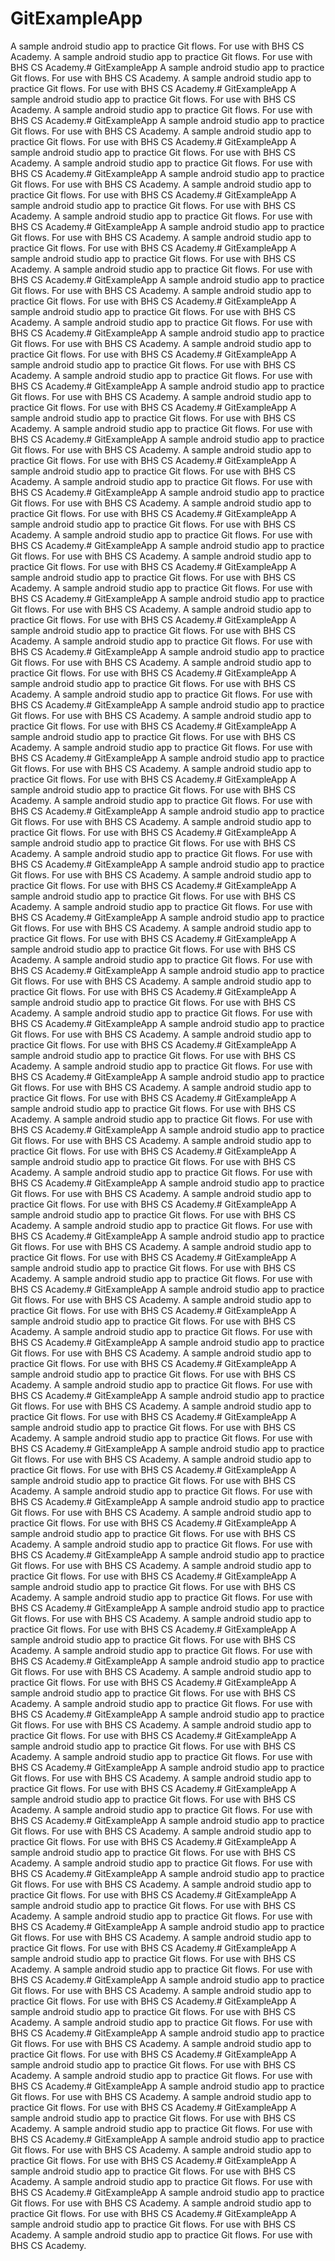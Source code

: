 # GitExampleApp
A sample android studio app to practice Git flows. For use with BHS CS Academy.
A sample android studio app to practice Git flows. For use with BHS CS Academy.# GitExampleApp
A sample android studio app to practice Git flows. For use with BHS CS Academy.
A sample android studio app to practice Git flows. For use with BHS CS Academy.# GitExampleApp
A sample android studio app to practice Git flows. For use with BHS CS Academy.
A sample android studio app to practice Git flows. For use with BHS CS Academy.# GitExampleApp
A sample android studio app to practice Git flows. For use with BHS CS Academy.
A sample android studio app to practice Git flows. For use with BHS CS Academy.# GitExampleApp
A sample android studio app to practice Git flows. For use with BHS CS Academy.
A sample android studio app to practice Git flows. For use with BHS CS Academy.# GitExampleApp
A sample android studio app to practice Git flows. For use with BHS CS Academy.
A sample android studio app to practice Git flows. For use with BHS CS Academy.# GitExampleApp
A sample android studio app to practice Git flows. For use with BHS CS Academy.
A sample android studio app to practice Git flows. For use with BHS CS Academy.# GitExampleApp
A sample android studio app to practice Git flows. For use with BHS CS Academy.
A sample android studio app to practice Git flows. For use with BHS CS Academy.# GitExampleApp
A sample android studio app to practice Git flows. For use with BHS CS Academy.
A sample android studio app to practice Git flows. For use with BHS CS Academy.# GitExampleApp
A sample android studio app to practice Git flows. For use with BHS CS Academy.
A sample android studio app to practice Git flows. For use with BHS CS Academy.# GitExampleApp
A sample android studio app to practice Git flows. For use with BHS CS Academy.
A sample android studio app to practice Git flows. For use with BHS CS Academy.# GitExampleApp
A sample android studio app to practice Git flows. For use with BHS CS Academy.
A sample android studio app to practice Git flows. For use with BHS CS Academy.# GitExampleApp
A sample android studio app to practice Git flows. For use with BHS CS Academy.
A sample android studio app to practice Git flows. For use with BHS CS Academy.# GitExampleApp
A sample android studio app to practice Git flows. For use with BHS CS Academy.
A sample android studio app to practice Git flows. For use with BHS CS Academy.# GitExampleApp
A sample android studio app to practice Git flows. For use with BHS CS Academy.
A sample android studio app to practice Git flows. For use with BHS CS Academy.# GitExampleApp
A sample android studio app to practice Git flows. For use with BHS CS Academy.
A sample android studio app to practice Git flows. For use with BHS CS Academy.# GitExampleApp
A sample android studio app to practice Git flows. For use with BHS CS Academy.
A sample android studio app to practice Git flows. For use with BHS CS Academy.# GitExampleApp
A sample android studio app to practice Git flows. For use with BHS CS Academy.
A sample android studio app to practice Git flows. For use with BHS CS Academy.# GitExampleApp
A sample android studio app to practice Git flows. For use with BHS CS Academy.
A sample android studio app to practice Git flows. For use with BHS CS Academy.# GitExampleApp
A sample android studio app to practice Git flows. For use with BHS CS Academy.
A sample android studio app to practice Git flows. For use with BHS CS Academy.# GitExampleApp
A sample android studio app to practice Git flows. For use with BHS CS Academy.
A sample android studio app to practice Git flows. For use with BHS CS Academy.# GitExampleApp
A sample android studio app to practice Git flows. For use with BHS CS Academy.
A sample android studio app to practice Git flows. For use with BHS CS Academy.# GitExampleApp
A sample android studio app to practice Git flows. For use with BHS CS Academy.
A sample android studio app to practice Git flows. For use with BHS CS Academy.# GitExampleApp
A sample android studio app to practice Git flows. For use with BHS CS Academy.
A sample android studio app to practice Git flows. For use with BHS CS Academy.# GitExampleApp
A sample android studio app to practice Git flows. For use with BHS CS Academy.
A sample android studio app to practice Git flows. For use with BHS CS Academy.# GitExampleApp
A sample android studio app to practice Git flows. For use with BHS CS Academy.
A sample android studio app to practice Git flows. For use with BHS CS Academy.# GitExampleApp
A sample android studio app to practice Git flows. For use with BHS CS Academy.
A sample android studio app to practice Git flows. For use with BHS CS Academy.# GitExampleApp
A sample android studio app to practice Git flows. For use with BHS CS Academy.
A sample android studio app to practice Git flows. For use with BHS CS Academy.# GitExampleApp
A sample android studio app to practice Git flows. For use with BHS CS Academy.
A sample android studio app to practice Git flows. For use with BHS CS Academy.# GitExampleApp
A sample android studio app to practice Git flows. For use with BHS CS Academy.
A sample android studio app to practice Git flows. For use with BHS CS Academy.# GitExampleApp
A sample android studio app to practice Git flows. For use with BHS CS Academy.
A sample android studio app to practice Git flows. For use with BHS CS Academy.# GitExampleApp
A sample android studio app to practice Git flows. For use with BHS CS Academy.
A sample android studio app to practice Git flows. For use with BHS CS Academy.# GitExampleApp
A sample android studio app to practice Git flows. For use with BHS CS Academy.
A sample android studio app to practice Git flows. For use with BHS CS Academy.# GitExampleApp
A sample android studio app to practice Git flows. For use with BHS CS Academy.
A sample android studio app to practice Git flows. For use with BHS CS Academy.# GitExampleApp
A sample android studio app to practice Git flows. For use with BHS CS Academy.
A sample android studio app to practice Git flows. For use with BHS CS Academy.# GitExampleApp
A sample android studio app to practice Git flows. For use with BHS CS Academy.
A sample android studio app to practice Git flows. For use with BHS CS Academy.# GitExampleApp
A sample android studio app to practice Git flows. For use with BHS CS Academy.
A sample android studio app to practice Git flows. For use with BHS CS Academy.# GitExampleApp
A sample android studio app to practice Git flows. For use with BHS CS Academy.
A sample android studio app to practice Git flows. For use with BHS CS Academy.# GitExampleApp
A sample android studio app to practice Git flows. For use with BHS CS Academy.
A sample android studio app to practice Git flows. For use with BHS CS Academy.# GitExampleApp
A sample android studio app to practice Git flows. For use with BHS CS Academy.
A sample android studio app to practice Git flows. For use with BHS CS Academy.# GitExampleApp
A sample android studio app to practice Git flows. For use with BHS CS Academy.
A sample android studio app to practice Git flows. For use with BHS CS Academy.# GitExampleApp
A sample android studio app to practice Git flows. For use with BHS CS Academy.
A sample android studio app to practice Git flows. For use with BHS CS Academy.# GitExampleApp
A sample android studio app to practice Git flows. For use with BHS CS Academy.
A sample android studio app to practice Git flows. For use with BHS CS Academy.# GitExampleApp
A sample android studio app to practice Git flows. For use with BHS CS Academy.
A sample android studio app to practice Git flows. For use with BHS CS Academy.# GitExampleApp
A sample android studio app to practice Git flows. For use with BHS CS Academy.
A sample android studio app to practice Git flows. For use with BHS CS Academy.# GitExampleApp
A sample android studio app to practice Git flows. For use with BHS CS Academy.
A sample android studio app to practice Git flows. For use with BHS CS Academy.# GitExampleApp
A sample android studio app to practice Git flows. For use with BHS CS Academy.
A sample android studio app to practice Git flows. For use with BHS CS Academy.# GitExampleApp
A sample android studio app to practice Git flows. For use with BHS CS Academy.
A sample android studio app to practice Git flows. For use with BHS CS Academy.# GitExampleApp
A sample android studio app to practice Git flows. For use with BHS CS Academy.
A sample android studio app to practice Git flows. For use with BHS CS Academy.# GitExampleApp
A sample android studio app to practice Git flows. For use with BHS CS Academy.
A sample android studio app to practice Git flows. For use with BHS CS Academy.# GitExampleApp
A sample android studio app to practice Git flows. For use with BHS CS Academy.
A sample android studio app to practice Git flows. For use with BHS CS Academy.# GitExampleApp
A sample android studio app to practice Git flows. For use with BHS CS Academy.
A sample android studio app to practice Git flows. For use with BHS CS Academy.# GitExampleApp
A sample android studio app to practice Git flows. For use with BHS CS Academy.
A sample android studio app to practice Git flows. For use with BHS CS Academy.# GitExampleApp
A sample android studio app to practice Git flows. For use with BHS CS Academy.
A sample android studio app to practice Git flows. For use with BHS CS Academy.# GitExampleApp
A sample android studio app to practice Git flows. For use with BHS CS Academy.
A sample android studio app to practice Git flows. For use with BHS CS Academy.# GitExampleApp
A sample android studio app to practice Git flows. For use with BHS CS Academy.
A sample android studio app to practice Git flows. For use with BHS CS Academy.# GitExampleApp
A sample android studio app to practice Git flows. For use with BHS CS Academy.
A sample android studio app to practice Git flows. For use with BHS CS Academy.# GitExampleApp
A sample android studio app to practice Git flows. For use with BHS CS Academy.
A sample android studio app to practice Git flows. For use with BHS CS Academy.# GitExampleApp
A sample android studio app to practice Git flows. For use with BHS CS Academy.
A sample android studio app to practice Git flows. For use with BHS CS Academy.# GitExampleApp
A sample android studio app to practice Git flows. For use with BHS CS Academy.
A sample android studio app to practice Git flows. For use with BHS CS Academy.# GitExampleApp
A sample android studio app to practice Git flows. For use with BHS CS Academy.
A sample android studio app to practice Git flows. For use with BHS CS Academy.# GitExampleApp
A sample android studio app to practice Git flows. For use with BHS CS Academy.
A sample android studio app to practice Git flows. For use with BHS CS Academy.# GitExampleApp
A sample android studio app to practice Git flows. For use with BHS CS Academy.
A sample android studio app to practice Git flows. For use with BHS CS Academy.# GitExampleApp
A sample android studio app to practice Git flows. For use with BHS CS Academy.
A sample android studio app to practice Git flows. For use with BHS CS Academy.# GitExampleApp
A sample android studio app to practice Git flows. For use with BHS CS Academy.
A sample android studio app to practice Git flows. For use with BHS CS Academy.# GitExampleApp
A sample android studio app to practice Git flows. For use with BHS CS Academy.
A sample android studio app to practice Git flows. For use with BHS CS Academy.# GitExampleApp
A sample android studio app to practice Git flows. For use with BHS CS Academy.
A sample android studio app to practice Git flows. For use with BHS CS Academy.# GitExampleApp
A sample android studio app to practice Git flows. For use with BHS CS Academy.
A sample android studio app to practice Git flows. For use with BHS CS Academy.# GitExampleApp
A sample android studio app to practice Git flows. For use with BHS CS Academy.
A sample android studio app to practice Git flows. For use with BHS CS Academy.# GitExampleApp
A sample android studio app to practice Git flows. For use with BHS CS Academy.
A sample android studio app to practice Git flows. For use with BHS CS Academy.# GitExampleApp
A sample android studio app to practice Git flows. For use with BHS CS Academy.
A sample android studio app to practice Git flows. For use with BHS CS Academy.# GitExampleApp
A sample android studio app to practice Git flows. For use with BHS CS Academy.
A sample android studio app to practice Git flows. For use with BHS CS Academy.# GitExampleApp
A sample android studio app to practice Git flows. For use with BHS CS Academy.
A sample android studio app to practice Git flows. For use with BHS CS Academy.# GitExampleApp
A sample android studio app to practice Git flows. For use with BHS CS Academy.
A sample android studio app to practice Git flows. For use with BHS CS Academy.# GitExampleApp
A sample android studio app to practice Git flows. For use with BHS CS Academy.
A sample android studio app to practice Git flows. For use with BHS CS Academy.# GitExampleApp
A sample android studio app to practice Git flows. For use with BHS CS Academy.
A sample android studio app to practice Git flows. For use with BHS CS Academy.# GitExampleApp
A sample android studio app to practice Git flows. For use with BHS CS Academy.
A sample android studio app to practice Git flows. For use with BHS CS Academy.# GitExampleApp
A sample android studio app to practice Git flows. For use with BHS CS Academy.
A sample android studio app to practice Git flows. For use with BHS CS Academy.# GitExampleApp
A sample android studio app to practice Git flows. For use with BHS CS Academy.
A sample android studio app to practice Git flows. For use with BHS CS Academy.# GitExampleApp
A sample android studio app to practice Git flows. For use with BHS CS Academy.
A sample android studio app to practice Git flows. For use with BHS CS Academy.# GitExampleApp
A sample android studio app to practice Git flows. For use with BHS CS Academy.
A sample android studio app to practice Git flows. For use with BHS CS Academy.# GitExampleApp
A sample android studio app to practice Git flows. For use with BHS CS Academy.
A sample android studio app to practice Git flows. For use with BHS CS Academy.# GitExampleApp
A sample android studio app to practice Git flows. For use with BHS CS Academy.
A sample android studio app to practice Git flows. For use with BHS CS Academy.